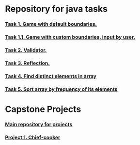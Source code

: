 # Repository for java tasks
### [Task 1. Game with default boundaries.](https://github.com/LimeTheCoder/Training/tree/218ca407573a8583f45c49140aecd73259ce9c62/GuessNumberGame)
### [Task 1.1. Game with custom boundaries, input by user.](../master/GuessNumberGame)
### [Task 2. Validator.](../master/Validation)
### [Task 3. Reflection.](../master/ReflectionTask)
### [Task 4. Find distinct elements in array](../master/Algorithms)
### [Task 5. Sort array by frequency of its elements](../master/Algorithms)

# Capstone Projects

### [Main repository for projects](../master/Projects)
### [Project 1. Chief-cooker](../master/Projects/ChiefTask)
